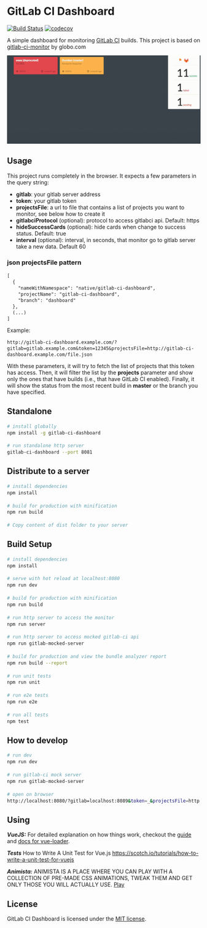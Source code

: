 # GitLab CI Dashboard

[![Build Status](https://travis-ci.org/emilianoeloi/gitlabci-monitor.svg?branch=master)](https://travis-ci.org/emilianoeloi/gitlabci-monitor) [![codecov](https://codecov.io/gh/emilianoeloi/gitlabci-monitor/branch/master/graph/badge.svg)](https://codecov.io/gh/emilianoeloi/gitlabci-monitor)

A simple dashboard for monitoring [GitLab CI][gitlab-ci] builds. This project is based on [gitlab-ci-monitor](https://github.com/globocom/gitlab-ci-monitor) by globo.com

[gitlab-ci]: https://about.gitlab.com/gitlab-ci/


![Example][example]

[example]: gitlab-ci-dashboard-example.gif


## Usage

This project runs completely in the browser. It expects a few parameters
in the query string:

- **gitlab**: your gitlab server address
- **token**: your gitlab token
- **projectsFile**: a url to file that contains a list of projects you want to monitor, see below how to create it
- **gitlabciProtocol** (optional): protocol to access gitlabci api. Default: https
- **hideSuccessCards** (optional): hide cards when change to success status. Default: true
- **interval** (optional): interval, in seconds, that monitor go to gitlab server take a new data. Default 60

### json projectsFile pattern

```
[
  {
    "nameWithNamespace": "native/gitlab-ci-dashboard",
    "projectName": "gitlab-ci-dashboard",
    "branch": "dashboard"
  },
  (...)
]
```

Example:

```
http://gitlab-ci-dashboard.example.com/?gitlab=gitlab.example.com&token=12345&projectsFile=http://gitlab-ci-dashboard.example.com/file.json
```

With these parameters, it will try to fetch the list of projects that this
token has access. Then, it will filter the list by the **projects** parameter
and show only the ones that have builds (i.e., that have GitLab CI enabled).
Finally, it will show the status from the most recent build in **master**
or the branch you have specified.

## Standalone

``` bash
# install globally
npm install -g gitlab-ci-dashboard

# run standalone http server
gitlab-ci-dashboard --port 8081

```

## Distribute to a server

``` bash
# install dependencies
npm install

# build for production with minification
npm run build

# Copy content of dist folder to your server
```

## Build Setup

``` bash
# install dependencies
npm install

# serve with hot reload at localhost:8080
npm run dev

# build for production with minification
npm run build

# run http server to access the monitor
npm run server

# run http server to access mocked gitlab-ci api
npm run gitlab-mocked-server

# build for production and view the bundle analyzer report
npm run build --report

# run unit tests
npm run unit

# run e2e tests
npm run e2e

# run all tests
npm test
```

## How to develop

```bash
# run dev
npm run dev

# run gitlab-ci mock server
npm run gitlab-mocked-server

# open on browser
http://localhost:8080/?gitlab=localhost:8089&token=_&projectsFile=http://localhost:8080/static/file.json&gitlabciProtocol=http&interval=5

``` 

## Using 

***VueJS:*** For detailed explanation on how things work, checkout the [guide](http://vuejs-templates.github.io/webpack/) and [docs for vue-loader](http://vuejs.github.io/vue-loader).

***Tests*** How to Write A Unit Test for Vue.js 
https://scotch.io/tutorials/how-to-write-a-unit-test-for-vuejs

***Animista:*** ANIMISTA IS A PLACE WHERE YOU CAN PLAY WITH A COLLECTION OF PRE-MADE CSS ANIMATIONS, TWEAK THEM AND GET ONLY THOSE YOU WILL ACTUALLY USE.
[Play](http://animista.net/about)

## License

GitLab CI Dashboard is licensed under the [MIT license](LICENSE).
